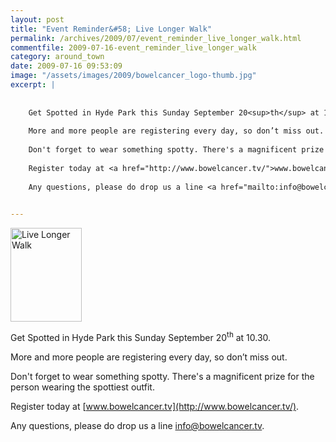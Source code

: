 ```yaml
---
layout: post
title: "Event Reminder&#58; Live Longer Walk"
permalink: /archives/2009/07/event_reminder_live_longer_walk.html
commentfile: 2009-07-16-event_reminder_live_longer_walk
category: around_town
date: 2009-07-16 09:53:09
image: "/assets/images/2009/bowelcancer_logo-thumb.jpg"
excerpt: |
    
    
    Get Spotted in Hyde Park this Sunday September 20<sup>th</sup> at 10.30.
    
    More and more people are registering every day, so don’t miss out.
    
    Don't forget to wear something spotty. There's a magnificent prize for the person wearing the spottiest outfit.
    
    Register today at <a href="http://www.bowelcancer.tv/">www.bowelcancer.tv</a>
    
    Any questions, please do drop us a line <a href="mailto:info@bowelcancer.tv">info@bowelcancer.tv</a>
    

---
```


<a href="/assets/images/2009/bowelcancer_logo.jpg"><img src="/assets/images/2009/bowelcancer_logo-thumb.jpg" width="114" height="150" alt="Live Longer Walk" class="right" /></a>

Get Spotted in Hyde Park this Sunday September 20<sup>th</sup> at 10.30.

More and more people are registering every day, so don’t miss out.

Don't forget to wear something spotty. There's a magnificent prize for the person wearing the spottiest outfit.

Register today at [www.bowelcancer.tv](http://www.bowelcancer.tv/).

Any questions, please do drop us a line <info@bowelcancer.tv>.
